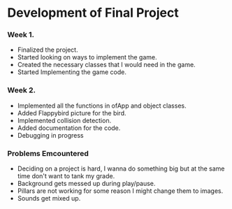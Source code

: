 # Development of Final Project
### Week 1.
* Finalized the project.
* Started looking on ways to implement the game.
* Created the necessary classes that I would need in the game.
* Started Implementing the game code.

### Week 2.
* Implemented all the functions in ofApp and object classes.
* Added Flappybird picture for the bird.
* Implemented collision detection.
* Added documentation for the code.
* Debugging in progress

### Problems Emcountered
* Deciding on a project is hard, I wanna do something big but at the same time don't want to tank my grade.
* Background gets messed up during play/pause. 
* Pillars are not working for some reason I might change them to images.
* Sounds get mixed up. 

